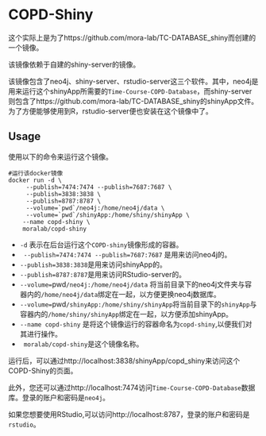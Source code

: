 # COPD-Shiny

这个实际上是为了https://github.com/mora-lab/TC-DATABASE_shiny而创建的一个镜像。

该镜像依赖于自建的shiny-server的镜像。

该镜像包含了neo4j、shiny-server、rstudio-server这三个软件。其中，neo4j是用来运行这个shinyApp所需要的`Time-Course-COPD-Database`，而shiny-server则包含了https://github.com/mora-lab/TC-DATABASE_shiny的shinyApp文件。为了方便能够使用到R，rstudio-server便也安装在这个镜像中了。



## Usage

使用以下的命令来运行这个镜像。

```shell
#运行该docker镜像
docker run -d \
     --publish=7474:7474 --publish=7687:7687 \
     --publish=3838:3838 \
     --publish=8787:8787 \
     --volume=`pwd`/neo4j:/home/neo4j/data \
     --volume=`pwd`/shinyApp:/home/shiny/shinyApp \
    --name copd-shiny \
    moralab/copd-shiny
```

- `-d` 表示在后台运行这个`COPD-shiny`镜像形成的容器。
- ` --publish=7474:7474 --publish=7687:7687` 是用来访问neo4j的。
- `--publish=3838:3838`是用来访问shinyApp的。
- `--publish=8787:8787`是用来访问RStudio-server的。
- `--volume=`pwd`/neo4j:/home/neo4j/data` 将当前目录下的neo4j文件夹与容器内的`/home/neo4j/data`绑定在一起，以方便更换neo4j数据库。
- `--volume=`pwd`/shinyApp:/home/shiny/shinyApp`将当前目录下的`shinyApp`与容器内的`/home/shiny/shinyApp`绑定在一起，以方便添加shinyApp。
- `--name copd-shiny` 是将这个镜像运行的容器命名为`copd-shiny`,以便我们对其进行操作。
- ` moralab/copd-shiny`是这个镜像名称。

运行后，可以通过http://localhost:3838/shinyApp/copd_shiny来访问这个COPD-Shiny的页面。

此外，您还可以通过http://localhost:7474访问`Time-Course-COPD-Database`数据库。登录的账户和密码是`neo4j`。

如果您想要使用RStudio,可以访问http://localhost:8787，登录的账户和密码是`rstudio`。



